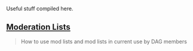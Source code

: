 Useful stuff compiled here.

## [Moderation Lists](https://github.com/kimileta/darkalley/blob/main/Moderation%20Lists.md)

> How to use mod lists and mod lists in current use by DAG members
